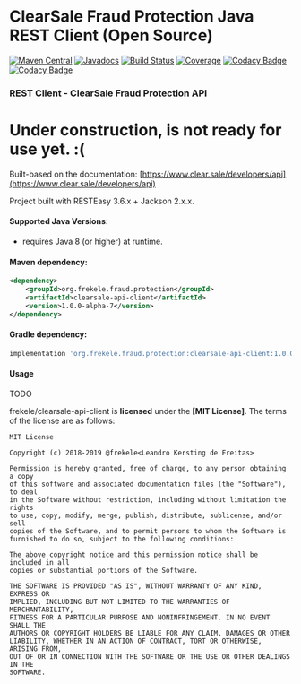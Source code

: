 # ClearSale Fraud Protection Java REST Client (Open Source)

[![Maven Central](https://maven-badges.herokuapp.com/maven-central/org.frekele.fraud.protection/clearsale-api-client/badge.svg)](https://maven-badges.herokuapp.com/maven-central/org.frekele.fraud.protection/clearsale-api-client)
[![Javadocs](http://www.javadoc.io/badge/org.frekele.fraud.protection/clearsale-api-client.svg?color=blue)](http://www.javadoc.io/doc/org.frekele.fraud.protection/clearsale-api-client)
[![Build Status](https://travis-ci.org/frekele/clearsale-api-client.svg?branch=master)](https://travis-ci.org/frekele/clearsale-api-client)
[![Coverage](https://codecov.io/gh/frekele/clearsale-api-client/branch/master/graph/badge.svg)](https://codecov.io/gh/frekele/clearsale-api-client)
[![Codacy Badge](https://api.codacy.com/project/badge/Grade/2551b9b53651465eb59a06980de6cb96)](https://www.codacy.com/app/frekele/clearsale-api-client?utm_source=github.com&amp;utm_medium=referral&amp;utm_content=frekele/clearsale-api-client&amp;utm_campaign=Badge_Grade)
[![Codacy Badge](https://api.codacy.com/project/badge/Coverage/2551b9b53651465eb59a06980de6cb96)](https://www.codacy.com/app/frekele/clearsale-api-client?utm_source=github.com&utm_medium=referral&utm_content=frekele/clearsale-api-client&utm_campaign=Badge_Coverage)

### REST Client - ClearSale Fraud Protection API



# Under construction, is not ready for use yet. :(



Built-based on the documentation: [https://www.clear.sale/developers/api](https://www.clear.sale/developers/api)

Project built with RESTEasy 3.6.x + Jackson 2.x.x.


#### Supported Java Versions:
- requires Java 8 (or higher) at runtime.


#### Maven dependency:
```xml
<dependency>
    <groupId>org.frekele.fraud.protection</groupId>
    <artifactId>clearsale-api-client</artifactId>
    <version>1.0.0-alpha-7</version>
</dependency>
```

#### Gradle dependency:
```gradle
implementation 'org.frekele.fraud.protection:clearsale-api-client:1.0.0-alpha-7'
```

#### Usage

TODO



frekele/clearsale-api-client is **licensed** under the **[MIT License]**. The terms of the license are as follows:

    MIT License

    Copyright (c) 2018-2019 @frekele<Leandro Kersting de Freitas>

    Permission is hereby granted, free of charge, to any person obtaining a copy
    of this software and associated documentation files (the "Software"), to deal
    in the Software without restriction, including without limitation the rights
    to use, copy, modify, merge, publish, distribute, sublicense, and/or sell
    copies of the Software, and to permit persons to whom the Software is
    furnished to do so, subject to the following conditions:

    The above copyright notice and this permission notice shall be included in all
    copies or substantial portions of the Software.

    THE SOFTWARE IS PROVIDED "AS IS", WITHOUT WARRANTY OF ANY KIND, EXPRESS OR
    IMPLIED, INCLUDING BUT NOT LIMITED TO THE WARRANTIES OF MERCHANTABILITY,
    FITNESS FOR A PARTICULAR PURPOSE AND NONINFRINGEMENT. IN NO EVENT SHALL THE
    AUTHORS OR COPYRIGHT HOLDERS BE LIABLE FOR ANY CLAIM, DAMAGES OR OTHER
    LIABILITY, WHETHER IN AN ACTION OF CONTRACT, TORT OR OTHERWISE, ARISING FROM,
    OUT OF OR IN CONNECTION WITH THE SOFTWARE OR THE USE OR OTHER DEALINGS IN THE
    SOFTWARE.


